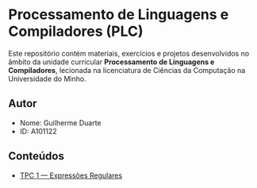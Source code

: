 # Processamento de Linguagens e Compiladores (PLC)

Este repositório contém materiais, exercícios e projetos desenvolvidos no âmbito da unidade curricular **Processamento de Linguagens e Compiladores**, lecionada na licenciatura de Ciências da Computação na Universidade do Minho.

## Autor
- Nome: Guilherme Duarte  
- ID: A101122  

## Conteúdos
- [TPC 1 — Expressões Regulares](./TPC1/)

